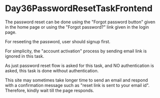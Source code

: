 # Day36PasswordResetTaskFrontend

The password reset can be done using the "Forgot password button" given in the home page or using the "Forgot password?" link given in the login page.

For reseeting the password, user should signup first.

For simplicity, the "account activation" process by sending email link is ignored in this task.

As just password reset flow is asked for this task, and NO authentication is asked, this task is done without authentication.

This site may sometimes take longer time to send an email and respond with a confirmation message such as "reset link is sent to your email id". Therefore, kindly wait till the page responds.

